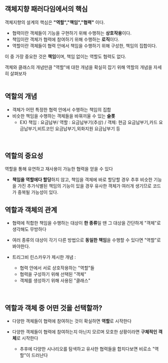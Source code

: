 ## 객체지향 패러다임에서의 핵심

객체지향의 설계의 핵심은 **"역할","책임","협력"** 이다. 
- 협력이란 객체들이 기능을 구현하기 위해 수행하는 **상호작용**이다.
- 책임이란 객체가 협력에 참여하기 위해 수행하는 **로직**이다.
- 역할이란 객체들이 협력 안에서 책임을 수행하기 위해 구성한, 책임의 집합이다.

이 중 가장 중요한 것은 **책임**이며, 책임 없이는 역할도 협력도 없다.

객체와 클래스의 개념만큼 "역할"에 대한 개념을 확실히 잡기 위해 역할의 개념을 자세히 살펴보자   
&nbsp;
## 역할의 개념
- 객체가 어떤 특정한 협력 안에서 수행하는 책임의 집합
- 비슷한 책임을 수행하는 객체들을 바꿔끼울 수 있는 **슬롯**
  - EX) 책임 : 요금납부/ 역할 : 요금납부기(추상) / 객체: 현금 요금납부기,카드 요금납부기,비트코인 요금납부기,외화지원 요금납부기 등

&nbsp;  
## 역할의 중요성
역할을 통해 유연하고 재사용이 가능한 협력을 얻을 수 있다
  - **책임을 역할에다 할당**하지 않고, 책임을 객체에 바로 할당할 경우 추후 비슷한 기능을 가진 추가식별된 책임의 기능이 있을 경우 유사한 객체가 여러개 생기므로 코드가 중복될 가능성이 있다.
&nbsp;

## 역할과 객체의 관계
- 협력에 적합한 책임을 수행하는 대상이 **한 종류**일 땐 그 대상을 간단하게 "객체"로 생각해도 무방하다
- 여러 종류의 대상이 각기 다른 방법으로 **동일한 책임**을 수행할 수 있다면 "역할"로 봐야한다.
  
- 트리그비 린스카우가 제시한 개념 :
  - 협력 안에서 서로 상호작용하는 "역할"들
  - 협력을 구성하기 위해 선택된 "객체"
  - 객체를 생성하기 위해 사용된 "클래스"

&nbsp;

## 역할과 객체 중 어떤 것을 선택할까?
- 다양한 객체들이 협력에 참여하는 것이 확실하면 **역할**로 시작한다
  
- 다양한 객체들이 협력에 참여하는지 아닌지 모르며 모호한 상황이라면 **구체적인 객체**로 시작한다
  - 추후에 다양한 시나리오를 탐색하고 유사한 협력들을 합치다보면 비로소 "역할"이 드러난다
      
